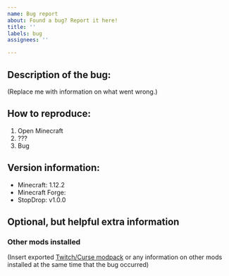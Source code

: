 ```yaml
---
name: Bug report
about: Found a bug? Report it here!
title: ''
labels: bug
assignees: ''

---
```


## Description of the bug:
(Replace me with information on what went wrong.)

## How to reproduce:
1. Open Minecraft
2. ???
3. Bug

## Version information:
* Minecraft: 1.12.2
* Minecraft Forge:
* StopDrop: v1.0.0

## Optional, but helpful extra information
### Other mods installed
(Insert exported [Twitch/Curse modpack](https://authors.curseforge.com/knowledge-base/game-specific-support/2753-exporting-and-importing-non-curseforge-modpacks) or any information on other mods installed at the same time that the bug occurred)
